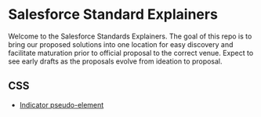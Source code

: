 # Salesforce Standard Explainers

Welcome to the Salesforce Standards Explainers. The goal of this repo is to bring our proposed solutions into one location for easy discovery and 
facilitate maturation prior to official proposal to the correct venue. Expect to see early drafts as the proposals evolve from ideation to proposal.

## CSS

* [Indicator pseudo-element](/checkbox-psuedo/explainer.md)
